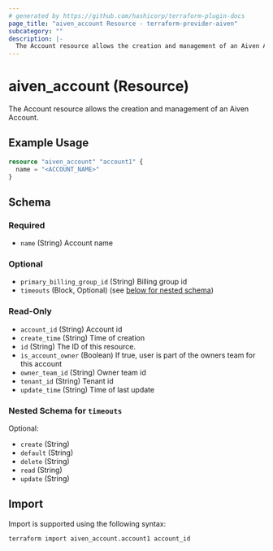```yaml
---
# generated by https://github.com/hashicorp/terraform-plugin-docs
page_title: "aiven_account Resource - terraform-provider-aiven"
subcategory: ""
description: |-
  The Account resource allows the creation and management of an Aiven Account.
---
```


# aiven_account (Resource)

The Account resource allows the creation and management of an Aiven Account.

## Example Usage

```terraform
resource "aiven_account" "account1" {
  name = "<ACCOUNT_NAME>"
}
```

<!-- schema generated by tfplugindocs -->
## Schema

### Required

- `name` (String) Account name

### Optional

- `primary_billing_group_id` (String) Billing group id
- `timeouts` (Block, Optional) (see [below for nested schema](#nestedblock--timeouts))

### Read-Only

- `account_id` (String) Account id
- `create_time` (String) Time of creation
- `id` (String) The ID of this resource.
- `is_account_owner` (Boolean) If true, user is part of the owners team for this account
- `owner_team_id` (String) Owner team id
- `tenant_id` (String) Tenant id
- `update_time` (String) Time of last update

<a id="nestedblock--timeouts"></a>
### Nested Schema for `timeouts`

Optional:

- `create` (String)
- `default` (String)
- `delete` (String)
- `read` (String)
- `update` (String)

## Import

Import is supported using the following syntax:

```shell
terraform import aiven_account.account1 account_id
```
